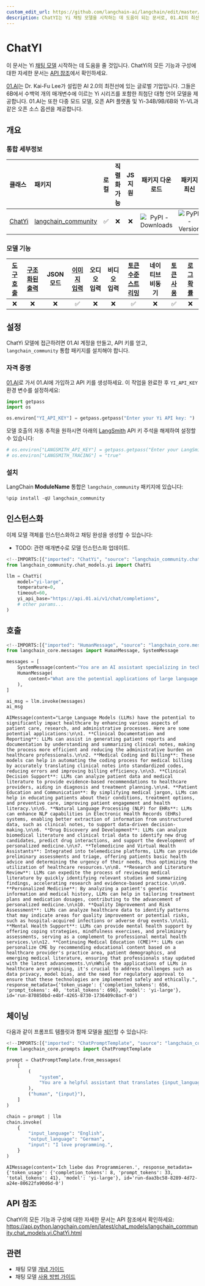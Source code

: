 ```yaml
---
custom_edit_url: https://github.com/langchain-ai/langchain/edit/master/docs/docs/integrations/chat/yi.ipynb
description: ChatYI는 Yi 채팅 모델을 시작하는 데 도움이 되는 문서로, 01.AI의 최신 AI 기술과 다양한 기능을 소개합니다.
---
```


# ChatYI

이 문서는 Yi [채팅 모델](/docs/concepts/#chat-models) 시작하는 데 도움을 줄 것입니다. ChatYi의 모든 기능과 구성에 대한 자세한 문서는 [API 참조](https://api.python.langchain.com/en/latest/chat_models/lanchain_community.chat_models.yi.ChatYi.html)에서 확인하세요.

[01.AI](https://www.lingyiwanwu.com/en)는 Dr. Kai-Fu Lee가 설립한 AI 2.0의 최전선에 있는 글로벌 기업입니다. 그들은 6B에서 수백억 개의 매개변수에 이르는 Yi 시리즈를 포함한 최첨단 대형 언어 모델을 제공합니다. 01.AI는 또한 다중 모드 모델, 오픈 API 플랫폼 및 Yi-34B/9B/6B와 Yi-VL과 같은 오픈 소스 옵션을 제공합니다.

## 개요
### 통합 세부정보

| 클래스 | 패키지 | 로컬 | 직렬화 가능 | JS 지원 | 패키지 다운로드 | 패키지 최신 |
| :--- | :--- | :---: | :---: |  :---: | :---: | :---: |
| [ChatYi](https://api.python.langchain.com/en/latest/chat_models/lanchain_community.chat_models.yi.ChatYi.html) | [langchain_community](https://api.python.langchain.com/en/latest/community_api_reference.html) | ✅ | ❌ | ❌ | ![PyPI - Downloads](https://img.shields.io/pypi/dm/langchain_community?style=flat-square&label=%20) | ![PyPI - Version](https://img.shields.io/pypi/v/langchain_community?style=flat-square&label=%20) |

### 모델 기능
| [도구 호출](/docs/how_to/tool_calling) | [구조화된 출력](/docs/how_to/structured_output/) | JSON 모드 | [이미지 입력](/docs/how_to/multimodal_inputs/) | 오디오 입력 | 비디오 입력 | [토큰 수준 스트리밍](/docs/how_to/chat_streaming/) | 네이티브 비동기 | [토큰 사용](/docs/how_to/chat_token_usage_tracking/) | [로그 확률](/docs/how_to/logprobs/) |
| :---: | :---: | :---: | :---: |  :---: | :---: | :---: | :---: | :---: | :---: |
| ❌ | ❌ | ❌ | ✅ | ❌ | ❌ | ✅ | ❌ | ✅ | ❌ | 

## 설정

ChatYi 모델에 접근하려면 01.AI 계정을 만들고, API 키를 얻고, `langchain_community` 통합 패키지를 설치해야 합니다.

### 자격 증명

[01.AI](https://platform.01.ai)로 가서 01.AI에 가입하고 API 키를 생성하세요. 이 작업을 완료한 후 `YI_API_KEY` 환경 변수를 설정하세요:

```python
import getpass
import os

os.environ["YI_API_KEY"] = getpass.getpass("Enter your Yi API key: ")
```


모델 호출의 자동 추적을 원하시면 아래의 [LangSmith](https://docs.smith.langchain.com/) API 키 주석을 해제하여 설정할 수 있습니다:

```python
# os.environ["LANGSMITH_API_KEY"] = getpass.getpass("Enter your LangSmith API key: ")
# os.environ["LANGSMITH_TRACING"] = "true"
```


### 설치

LangChain **ModuleName** 통합은 `langchain_community` 패키지에 있습니다:

```python
%pip install -qU langchain_community
```


## 인스턴스화

이제 모델 객체를 인스턴스화하고 채팅 완성을 생성할 수 있습니다:

- TODO: 관련 매개변수로 모델 인스턴스화 업데이트.

```python
<!--IMPORTS:[{"imported": "ChatYi", "source": "langchain_community.chat_models.yi", "docs": "https://api.python.langchain.com/en/latest/chat_models/langchain_community.chat_models.yi.ChatYi.html", "title": "ChatYI"}]-->
from langchain_community.chat_models.yi import ChatYi

llm = ChatYi(
    model="yi-large",
    temperature=0,
    timeout=60,
    yi_api_base="https://api.01.ai/v1/chat/completions",
    # other params...
)
```


## 호출

```python
<!--IMPORTS:[{"imported": "HumanMessage", "source": "langchain_core.messages", "docs": "https://api.python.langchain.com/en/latest/messages/langchain_core.messages.human.HumanMessage.html", "title": "ChatYI"}, {"imported": "SystemMessage", "source": "langchain_core.messages", "docs": "https://api.python.langchain.com/en/latest/messages/langchain_core.messages.system.SystemMessage.html", "title": "ChatYI"}]-->
from langchain_core.messages import HumanMessage, SystemMessage

messages = [
    SystemMessage(content="You are an AI assistant specializing in technology trends."),
    HumanMessage(
        content="What are the potential applications of large language models in healthcare?"
    ),
]

ai_msg = llm.invoke(messages)
ai_msg
```


```output
AIMessage(content="Large Language Models (LLMs) have the potential to significantly impact healthcare by enhancing various aspects of patient care, research, and administrative processes. Here are some potential applications:\n\n1. **Clinical Documentation and Reporting**: LLMs can assist in generating patient reports and documentation by understanding and summarizing clinical notes, making the process more efficient and reducing the administrative burden on healthcare professionals.\n\n2. **Medical Coding and Billing**: These models can help in automating the coding process for medical billing by accurately translating clinical notes into standardized codes, reducing errors and improving billing efficiency.\n\n3. **Clinical Decision Support**: LLMs can analyze patient data and medical literature to provide evidence-based recommendations to healthcare providers, aiding in diagnosis and treatment planning.\n\n4. **Patient Education and Communication**: By simplifying medical jargon, LLMs can help in educating patients about their conditions, treatment options, and preventive care, improving patient engagement and health literacy.\n\n5. **Natural Language Processing (NLP) for EHRs**: LLMs can enhance NLP capabilities in Electronic Health Records (EHRs) systems, enabling better extraction of information from unstructured data, such as clinical notes, to support data-driven decision-making.\n\n6. **Drug Discovery and Development**: LLMs can analyze biomedical literature and clinical trial data to identify new drug candidates, predict drug interactions, and support the development of personalized medicine.\n\n7. **Telemedicine and Virtual Health Assistants**: Integrated into telemedicine platforms, LLMs can provide preliminary assessments and triage, offering patients basic health advice and determining the urgency of their needs, thus optimizing the utilization of healthcare resources.\n\n8. **Research and Literature Review**: LLMs can expedite the process of reviewing medical literature by quickly identifying relevant studies and summarizing findings, accelerating research and evidence-based practice.\n\n9. **Personalized Medicine**: By analyzing a patient's genetic information and medical history, LLMs can help in tailoring treatment plans and medication dosages, contributing to the advancement of personalized medicine.\n\n10. **Quality Improvement and Risk Assessment**: LLMs can analyze healthcare data to identify patterns that may indicate areas for quality improvement or potential risks, such as hospital-acquired infections or adverse drug events.\n\n11. **Mental Health Support**: LLMs can provide mental health support by offering coping strategies, mindfulness exercises, and preliminary assessments, serving as a complement to professional mental health services.\n\n12. **Continuing Medical Education (CME)**: LLMs can personalize CME by recommending educational content based on a healthcare provider's practice area, patient demographics, and emerging medical literature, ensuring that professionals stay updated with the latest advancements.\n\nWhile the applications of LLMs in healthcare are promising, it's crucial to address challenges such as data privacy, model bias, and the need for regulatory approval to ensure that these technologies are implemented safely and ethically.", response_metadata={'token_usage': {'completion_tokens': 656, 'prompt_tokens': 40, 'total_tokens': 696}, 'model': 'yi-large'}, id='run-870850bd-e4bf-4265-8730-1736409c0acf-0')
```


## 체이닝

다음과 같이 프롬프트 템플릿과 함께 모델을 [체인](/docs/how_to/sequence/)할 수 있습니다:

```python
<!--IMPORTS:[{"imported": "ChatPromptTemplate", "source": "langchain_core.prompts", "docs": "https://api.python.langchain.com/en/latest/prompts/langchain_core.prompts.chat.ChatPromptTemplate.html", "title": "ChatYI"}]-->
from langchain_core.prompts import ChatPromptTemplate

prompt = ChatPromptTemplate.from_messages(
    [
        (
            "system",
            "You are a helpful assistant that translates {input_language} to {output_language}.",
        ),
        ("human", "{input}"),
    ]
)

chain = prompt | llm
chain.invoke(
    {
        "input_language": "English",
        "output_language": "German",
        "input": "I love programming.",
    }
)
```


```output
AIMessage(content='Ich liebe das Programmieren.', response_metadata={'token_usage': {'completion_tokens': 8, 'prompt_tokens': 33, 'total_tokens': 41}, 'model': 'yi-large'}, id='run-daa3bc58-8289-4d72-a24e-80622fa90d6d-0')
```


## API 참조

ChatYi의 모든 기능과 구성에 대한 자세한 문서는 API 참조에서 확인하세요: https://api.python.langchain.com/en/latest/chat_models/langchain_community.chat_models.yi.ChatYi.html

## 관련

- 채팅 모델 [개념 가이드](/docs/concepts/#chat-models)
- 채팅 모델 [사용 방법 가이드](/docs/how_to/#chat-models)